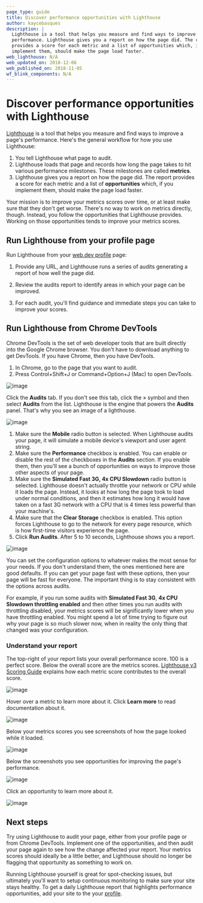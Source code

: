 ```yaml
---
page_type: guide
title: Discover performance opportunities with Lighthouse
author: kaycebasques
description: |
  Lighthouse is a tool that helps you measure and find ways to improve a page's
  performance. Lighthouse gives you a report on how the page did. The report
  provides a score for each metric and a list of opportunities which, if you
  implement them, should make the page load faster.
web_lighthouse: N/A
web_updated_on: 2018-12-06
web_published_on: 2018-11-05
wf_blink_components: N/A
---
```


# Discover performance opportunities with Lighthouse

[Lighthouse](https://developers.google.com/web/tools/lighthouse/) is a tool that
helps you measure and find ways to improve a page's performance. Here's the
general workflow for how you use Lighthouse:

1. You tell Lighthouse what page to audit.
1. Lighthouse loads that page and records how long the page takes to hit
    various performance milestones. These milestones are called **metrics**.
1. Lighthouse gives you a report on how the page did. The report provides a
    score for each metric and a list of **opportunities** which, if you implement
    them, should make the page load faster.

Your mission is to improve your metrics scores over time, or at least make sure
that they don't get worse. There's no way to work on metrics directly, though.
Instead, you follow the opportunities that Lighthouse provides. Working on those
opportunities tends to improve your metrics scores.

## Run Lighthouse from your profile page

Run Lighthouse from your [web.dev profile](/measure) page:

1. Provide any URL, and Lighthouse runs a series of audits generating a report of how well the page did.

1. Review the audits report to identify areas in which your page can be improved.

1. For each audit, you'll find guidance and immediate steps you can take to improve your scores.

## Run Lighthouse from Chrome DevTools

Chrome DevTools is the set of web developer tools that are built directly into
the Google Chrome browser. You don't have to download anything to get DevTools.
If you have Chrome, then you have DevTools.

1. In Chrome, go to the page that you want to audit.
1. Press Control+Shift+J or Command+Option+J (Mac) to open DevTools.

![image](./discover-performance-opportunities-with-lighthouse-1.png)

Click the **Audits** tab. If you don't see this tab, click the &raquo; symbol
and then select **Audits** from the list. Lighthouse is the
engine that powers the **Audits** panel. That's why you see an image of a
lighthouse.

![image](./discover-performance-opportunities-with-lighthouse-2.png)

1. Make sure the **Mobile** radio button is selected. When Lighthouse
    audits your page, it will simulate a mobile device's viewport and user
    agent string.
1. Make sure the **Performance** checkbox is enabled. You can enable or
    disable the rest of the checkboxes in the **Audits** section. If you enable
    them, then you'll see a bunch of opportunities on ways to improve those
    other aspects of your page.
1. Make sure the **Simulated Fast 3G, 4x CPU Slowdown** radio button is
    selected. Lighthouse doesn't actually throttle your network or CPU while it
    loads the page. Instead, it looks at how long the page took to load under
    normal conditions, and then it estimates how long it would have taken on a
    fast 3G network with a CPU that is 4 times less powerful than your machine's.
1. Make sure that the **Clear Storage** checkbox is enabled. This option
    forces Lighthouse to go to the network for every page resource, which is
    how first-time visitors experience the page.
1. Click **Run Audits**. After 5 to 10 seconds, Lighthouse shows you a report.

![image](./discover-performance-opportunities-with-lighthouse-3.png)

<div class="aside note">
You can set the configuration options to whatever makes the most sense for
your needs. If you don't understand them, the ones mentioned here are good
defaults. If you can get your page fast with these options, then your page will
be fast for everyone. The important thing is to stay consistent with the options
across audits.
</div>

For example, if you run some audits with **Simulated Fast 3G**, **4x CPU Slowdown
throttling enabled** and then other times you run audits with throttling
disabled, your metrics scores will be significantly lower when you have
throttling enabled. You might spend a lot of time trying to figure out why your
page is so much slower now, when in reality the only thing that changed was your
configuration.

### Understand your report

The top-right of your report lists your overall performance score. 100 is a
perfect score. Below the overall score are the metrics scores.
[Lighthouse v3 Scoring Guide](https://developers.google.com/web/tools/lighthouse/v3/scoring)
explains how each metric score contributes to the overall score.

![image](./discover-performance-opportunities-with-lighthouse-4.png)

Hover over a metric to learn more about it. Click **Learn more** to read
documentation about it.

![image](./discover-performance-opportunities-with-lighthouse-5.png)

Below your metrics scores you see screenshots of how the page looked while it
loaded.

![image](./discover-performance-opportunities-with-lighthouse-6.png)

Below the screenshots you see opportunities for improving the page's
performance.

![image](./discover-performance-opportunities-with-lighthouse-7.png)

Click an opportunity to learn more about it.

![image](./discover-performance-opportunities-with-lighthouse-8.png)

## Next steps

Try using Lighthouse to audit your page, either from your profile page or from Chrome DevTools. Implement one of the
opportunities, and then audit your page again to see how the change affected
your report. Your metrics scores should ideally be a little better, and
Lighthouse should no longer be flagging that opportunity as something to work
on.

Running Lighthouse yourself is great for spot-checking issues, but ultimately you'll want to setup continuous monitoring to make sure your site stays healthy. To get a daily Lighthouse report that highlights performance opportunities, add your site to the your [profile](/measure).
